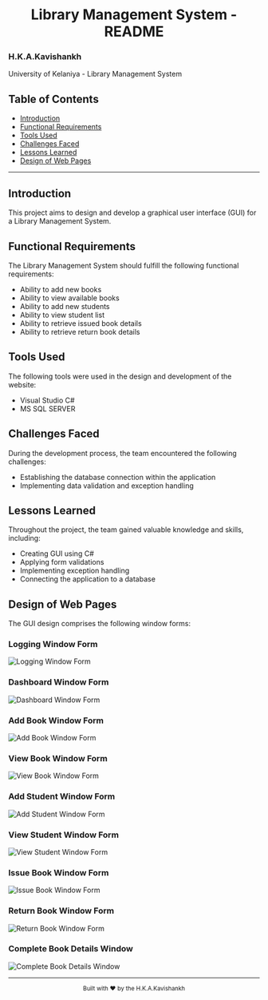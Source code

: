 # <center>Library Management System - README</center>
<p align="center">
 
### H.K.A.Kavishankh
University of Kelaniya - Library Management System

</p>



## Table of Contents
- [Introduction](#introduction)
- [Functional Requirements](#functional-requirements)
- [Tools Used](#tools-used)
- [Challenges Faced](#challenges-faced)
- [Lessons Learned](#lessons-learned)
- [Design of Web Pages](#design-of-web-pages)


---

## Introduction
This project aims to design and develop a graphical user interface (GUI) for a Library Management System.

## Functional Requirements
The Library Management System should fulfill the following functional requirements:
- Ability to add new books
- Ability to view available books
- Ability to add new students
- Ability to view student list
- Ability to retrieve issued book details
- Ability to retrieve return book details

## Tools Used
The following tools were used in the design and development of the website:
- Visual Studio C#
- MS SQL SERVER

## Challenges Faced
During the development process, the team encountered the following challenges:
- Establishing the database connection within the application
- Implementing data validation and exception handling

## Lessons Learned
Throughout the project, the team gained valuable knowledge and skills, including:
- Creating GUI using C#
- Applying form validations
- Implementing exception handling
- Connecting the application to a database

## Design of Web Pages
The GUI design comprises the following window forms:

### Logging Window Form
![Logging Window Form](./screenshots/logging_window.png)

### Dashboard Window Form
![Dashboard Window Form](./screenshots/dashboard_window.png)

### Add Book Window Form
![Add Book Window Form](./screenshots/add_book_window.png)

### View Book Window Form
![View Book Window Form](./screenshots/view_book_window.png)

### Add Student Window Form
![Add Student Window Form](./screenshots/add_student_window.png)

### View Student Window Form
![View Student Window Form](./screenshots/view_student_window.png)

### Issue Book Window Form
![Issue Book Window Form](./screenshots/issue_book_window.png)

### Return Book Window Form
![Return Book Window Form](./screenshots/return_book_window.png)

### Complete Book Details Window
![Complete Book Details Window](./screenshots/complete_book_details_window.png)


---

<p align="center">
  <sub>Built with ❤️ by the H.K.A.Kavishankh
